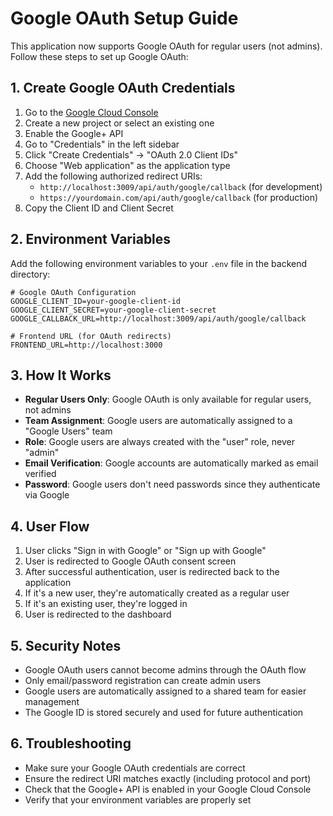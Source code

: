 # Google OAuth Setup Guide

This application now supports Google OAuth for regular users (not admins). Follow these steps to set up Google OAuth:

## 1. Create Google OAuth Credentials

1. Go to the [Google Cloud Console](https://console.cloud.google.com/)
2. Create a new project or select an existing one
3. Enable the Google+ API
4. Go to "Credentials" in the left sidebar
5. Click "Create Credentials" → "OAuth 2.0 Client IDs"
6. Choose "Web application" as the application type
7. Add the following authorized redirect URIs:
   - `http://localhost:3009/api/auth/google/callback` (for development)
   - `https://yourdomain.com/api/auth/google/callback` (for production)
8. Copy the Client ID and Client Secret

## 2. Environment Variables

Add the following environment variables to your `.env` file in the backend directory:

```env
# Google OAuth Configuration
GOOGLE_CLIENT_ID=your-google-client-id
GOOGLE_CLIENT_SECRET=your-google-client-secret
GOOGLE_CALLBACK_URL=http://localhost:3009/api/auth/google/callback

# Frontend URL (for OAuth redirects)
FRONTEND_URL=http://localhost:3000
```

## 3. How It Works

- **Regular Users Only**: Google OAuth is only available for regular users, not admins
- **Team Assignment**: Google users are automatically assigned to a "Google Users" team
- **Role**: Google users are always created with the "user" role, never "admin"
- **Email Verification**: Google accounts are automatically marked as email verified
- **Password**: Google users don't need passwords since they authenticate via Google

## 4. User Flow

1. User clicks "Sign in with Google" or "Sign up with Google"
2. User is redirected to Google OAuth consent screen
3. After successful authentication, user is redirected back to the application
4. If it's a new user, they're automatically created as a regular user
5. If it's an existing user, they're logged in
6. User is redirected to the dashboard

## 5. Security Notes

- Google OAuth users cannot become admins through the OAuth flow
- Only email/password registration can create admin users
- Google users are automatically assigned to a shared team for easier management
- The Google ID is stored securely and used for future authentication

## 6. Troubleshooting

- Make sure your Google OAuth credentials are correct
- Ensure the redirect URI matches exactly (including protocol and port)
- Check that the Google+ API is enabled in your Google Cloud Console
- Verify that your environment variables are properly set 